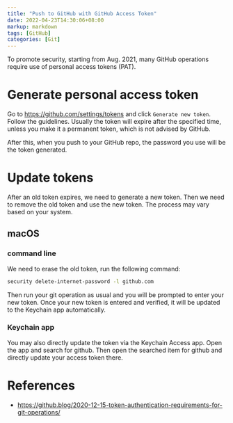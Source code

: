 ```yaml
---
title: "Push to GitHub with GitHub Access Token"
date: 2022-04-23T14:30:06+08:00
markup: markdown
tags: [GitHub]
categories: [Git]
---
```


To promote security, starting from Aug. 2021, many GitHub operations require use of personal access tokens (PAT).

<!--more-->

# Generate personal access token

Go to https://github.com/settings/tokens and click `Generate new token`. Follow the guidelines.
Usually the token will expire after the specified time, unless you make it a permanent token,
which is not advised by GitHub.

After this, when you push to your GitHub repo, the password you use will be the token generated.

# Update tokens

After an old token expires, we need to generate a new token.
Then we need to remove the old token and use the new token.
The process may vary based on your system.

## macOS

### command line

We need to erase the old token, run the following command:

```bash
security delete-internet-password -l github.com
```

Then run your git operation as usual and you will be prompted to enter your new token.
Once your new token is entered and verified, it will be updated to the Keychain app automatically.

### Keychain app

You may also directly update the token via the Keychain Access app.
Open the app and search for github.
Then open the searched item for github and directly update your access token there.

# References

+ https://github.blog/2020-12-15-token-authentication-requirements-for-git-operations/
